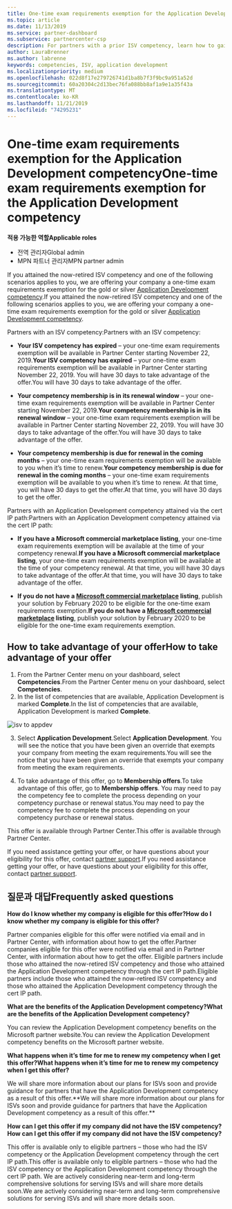 ```yaml
---
title: One-time exam requirements exemption for the Application Development competency | Partner Center
ms.topic: article
ms.date: 11/13/2019
ms.service: partner-dashboard
ms.subservice: partnercenter-csp
description: For partners with a prior ISV competency, learn how to gain a one-time exam requirements exemption for the Application Development competency
author: LauraBrenner
ms.author: labrenne
keywords: competencies, ISV, application development
ms.localizationpriority: medium
ms.openlocfilehash: 022d8f17e279726741d1ba8b7f3f9bc9a951a52d
ms.sourcegitcommit: 60a20304c2d13bec76fa088bb8af1a9e1a35f43a
ms.translationtype: MT
ms.contentlocale: ko-KR
ms.lasthandoff: 11/21/2019
ms.locfileid: "74295231"
---
```

# <a name="one-time-exam-requirements-exemption-for-the-application-development-competency"></a><span data-ttu-id="16d07-104">One-time exam requirements exemption for the Application Development competency</span><span class="sxs-lookup"><span data-stu-id="16d07-104">One-time exam requirements exemption for the Application Development competency</span></span>

<span data-ttu-id="16d07-105">**적용 가능한 역할**</span><span class="sxs-lookup"><span data-stu-id="16d07-105">**Applicable roles**</span></span>

- <span data-ttu-id="16d07-106">전역 관리자</span><span class="sxs-lookup"><span data-stu-id="16d07-106">Global admin</span></span>
- <span data-ttu-id="16d07-107">MPN 파트너 관리자</span><span class="sxs-lookup"><span data-stu-id="16d07-107">MPN partner admin</span></span>

<span data-ttu-id="16d07-108">If you attained the now-retired ISV competency and one of the following scenarios applies to you, we are offering your company a one-time exam requirements exemption for the gold or silver [Application Development competency](https://partner.microsoft.com/membership/application-development-competency).</span><span class="sxs-lookup"><span data-stu-id="16d07-108">If you attained the now-retired ISV competency and one of the following scenarios applies to you, we are offering your company a one-time exam requirements exemption for the gold or silver [Application Development competency](https://partner.microsoft.com/membership/application-development-competency).</span></span> 

<span data-ttu-id="16d07-109">Partners with an ISV competency:</span><span class="sxs-lookup"><span data-stu-id="16d07-109">Partners with an ISV competency:</span></span>

- <span data-ttu-id="16d07-110">**Your ISV competency has expired** – your one-time exam requirements exemption will be available in Partner Center starting November 22, 2019.</span><span class="sxs-lookup"><span data-stu-id="16d07-110">**Your ISV competency has expired** – your one-time exam requirements exemption will be available in Partner Center starting November 22, 2019.</span></span> <span data-ttu-id="16d07-111">You will have 30 days to take advantage of the offer.</span><span class="sxs-lookup"><span data-stu-id="16d07-111">You will have 30 days to take advantage of the offer.</span></span> 

- <span data-ttu-id="16d07-112">**Your competency membership is in its renewal window** – your one-time exam requirements exemption will be available in Partner Center starting November 22, 2019.</span><span class="sxs-lookup"><span data-stu-id="16d07-112">**Your competency membership is in its renewal window** – your one-time exam requirements exemption will be available in Partner Center starting November 22, 2019.</span></span> <span data-ttu-id="16d07-113">You will have 30 days to take advantage of the offer.</span><span class="sxs-lookup"><span data-stu-id="16d07-113">You will have 30 days to take advantage of the offer.</span></span> 

- <span data-ttu-id="16d07-114">**Your competency membership is due for renewal in the coming months** – your one-time exam requirements exemption will be available to you when it’s time to renew.</span><span class="sxs-lookup"><span data-stu-id="16d07-114">**Your competency membership is due for renewal in the coming months** – your one-time exam requirements exemption will be available to you when it’s time to renew.</span></span> <span data-ttu-id="16d07-115">At that time, you will have 30 days to get the offer.</span><span class="sxs-lookup"><span data-stu-id="16d07-115">At that time, you will have 30 days to get the offer.</span></span>

<span data-ttu-id="16d07-116">Partners with an Application Development competency attained via the cert IP path:</span><span class="sxs-lookup"><span data-stu-id="16d07-116">Partners with an Application Development competency attained via the cert IP path:</span></span>

- <span data-ttu-id="16d07-117">**If you have a Microsoft commercial marketplace listing**, your one-time exam requirements exemption will be available at the time of your competency renewal.</span><span class="sxs-lookup"><span data-stu-id="16d07-117">**If you have a Microsoft commercial marketplace listing**, your one-time exam requirements exemption will be available at the time of your competency renewal.</span></span> <span data-ttu-id="16d07-118">At that time, you will have 30 days to take advantage of the offer.</span><span class="sxs-lookup"><span data-stu-id="16d07-118">At that time, you will have 30 days to take advantage of the offer.</span></span>

- <span data-ttu-id="16d07-119">**If you do not have a [Microsoft commercial marketplace](https://azure.microsoft.com/overview/commercial-marketplace/) listing**, publish your solution by February 2020 to be eligible for the one-time exam requirements exemption.</span><span class="sxs-lookup"><span data-stu-id="16d07-119">**If you do not have a [Microsoft commercial marketplace](https://azure.microsoft.com/overview/commercial-marketplace/) listing**, publish your solution by February 2020 to be eligible for the one-time exam requirements exemption.</span></span>

## <a name="how-to-take-advantage-of-your-offer"></a><span data-ttu-id="16d07-120">How to take advantage of your offer</span><span class="sxs-lookup"><span data-stu-id="16d07-120">How to take advantage of your offer</span></span>

1. <span data-ttu-id="16d07-121">From the Partner Center menu on your dashboard, select **Competencies**.</span><span class="sxs-lookup"><span data-stu-id="16d07-121">From the Partner Center menu on your dashboard, select **Competencies**.</span></span>
2. <span data-ttu-id="16d07-122">In the list of competencies that are available, Application Development is marked **Complete**.</span><span class="sxs-lookup"><span data-stu-id="16d07-122">In the list of competencies that are available, Application Development is marked **Complete**.</span></span>

![isv to appdev](images/appdev.png)

3. <span data-ttu-id="16d07-124">Select **Application Development**.</span><span class="sxs-lookup"><span data-stu-id="16d07-124">Select **Application Development**.</span></span> <span data-ttu-id="16d07-125">You will see the notice that you have been given an override that exempts your company from meeting the exam requirements.</span><span class="sxs-lookup"><span data-stu-id="16d07-125">You will see the notice that you have been given an override that exempts your company from meeting the exam requirements.</span></span> 

4. <span data-ttu-id="16d07-126">To take advantage of this offer, go to **Membership offers**.</span><span class="sxs-lookup"><span data-stu-id="16d07-126">To take advantage of this offer, go to **Membership offers**.</span></span> <span data-ttu-id="16d07-127">You may need to pay the competency fee to complete the process depending on your competency purchase or renewal status.</span><span class="sxs-lookup"><span data-stu-id="16d07-127">You may need to pay the competency fee to complete the process depending on your competency purchase or renewal status.</span></span> 

<span data-ttu-id="16d07-128">This offer is available through Partner Center.</span><span class="sxs-lookup"><span data-stu-id="16d07-128">This offer is available through Partner Center.</span></span>

<span data-ttu-id="16d07-129">If you need assistance getting your offer, or have questions about your eligibility for this offer, contact [partner support](https://partner.microsoft.com/Support).</span><span class="sxs-lookup"><span data-stu-id="16d07-129">If you need assistance getting your offer, or have questions about your eligibility for this offer, contact [partner support](https://partner.microsoft.com/Support).</span></span> 

## <a name="frequently-asked-questions"></a><span data-ttu-id="16d07-130">질문과 대답</span><span class="sxs-lookup"><span data-stu-id="16d07-130">Frequently asked questions</span></span>

<span data-ttu-id="16d07-131">**How do I know whether my company is eligible for this offer?**</span><span class="sxs-lookup"><span data-stu-id="16d07-131">**How do I know whether my company is eligible for this offer?**</span></span>

<span data-ttu-id="16d07-132">Partner companies eligible for this offer were notified via email and in Partner Center, with information about how to get the offer.</span><span class="sxs-lookup"><span data-stu-id="16d07-132">Partner companies eligible for this offer were notified via email and in Partner Center, with information about how to get the offer.</span></span> <span data-ttu-id="16d07-133">Eligible partners include those who attained the now-retired ISV competency and those who attained the Application Development competency through the cert IP path.</span><span class="sxs-lookup"><span data-stu-id="16d07-133">Eligible partners include those who attained the now-retired ISV competency and those who attained the Application Development competency through the cert IP path.</span></span> 

<span data-ttu-id="16d07-134">**What are the benefits of the Application Development competency?**</span><span class="sxs-lookup"><span data-stu-id="16d07-134">**What are the benefits of the Application Development competency?**</span></span>

<span data-ttu-id="16d07-135">You can review the Application Development competency benefits on the Microsoft partner website.</span><span class="sxs-lookup"><span data-stu-id="16d07-135">You can review the Application Development competency benefits on the Microsoft partner website.</span></span> 

<span data-ttu-id="16d07-136">**What happens when it’s time for me to renew my competency when I get this offer?**</span><span class="sxs-lookup"><span data-stu-id="16d07-136">**What happens when it’s time for me to renew my competency when I get this offer?**</span></span> 

<span data-ttu-id="16d07-137">We will share more information about our plans for ISVs soon and provide guidance for partners that have the Application Development competency as a result of this offer.\*\*</span><span class="sxs-lookup"><span data-stu-id="16d07-137">We will share more information about our plans for ISVs soon and provide guidance for partners that have the Application Development competency as a result of this offer.\*\*</span></span>  

<span data-ttu-id="16d07-138">**How can I get this offer if my company did not have the ISV competency?**</span><span class="sxs-lookup"><span data-stu-id="16d07-138">**How can I get this offer if my company did not have the ISV competency?**</span></span>

<span data-ttu-id="16d07-139">This offer is available only to eligible partners – those who had the ISV competency or the Application Development competency through the cert IP path.</span><span class="sxs-lookup"><span data-stu-id="16d07-139">This offer is available only to eligible partners – those who had the ISV competency or the Application Development competency through the cert IP path.</span></span> <span data-ttu-id="16d07-140">We are actively considering near-term and long-term comprehensive solutions for serving ISVs and will share more details soon.</span><span class="sxs-lookup"><span data-stu-id="16d07-140">We are actively considering near-term and long-term comprehensive solutions for serving ISVs and will share more details soon.</span></span> 



